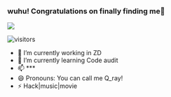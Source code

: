 ### wuhu! Congratulations on finally finding me👋



![](https://github-readme-stats.vercel.app/api?username=Qrayyy)

![visitors](https://visitor-badge.glitch.me/badge?page_id=Qrayyy.Qrayyy)

- 🔭 I’m currently working in ZD
- 🌱 I’m currently learning Code audit
- 📫 ***
- 😄 Pronouns: You can call me Q_ray!
- ⚡ Hack|music|movie 
